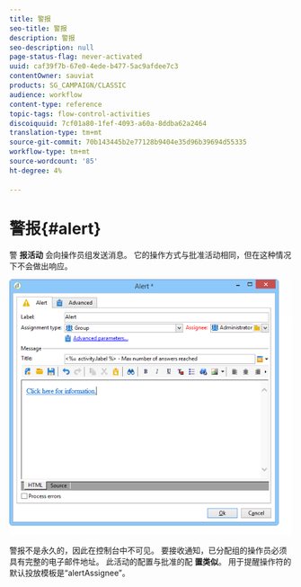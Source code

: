 ```yaml
---
title: 警报
seo-title: 警报
description: 警报
seo-description: null
page-status-flag: never-activated
uuid: caf39f7b-67e0-4ede-b477-5ac9afdee7c3
contentOwner: sauviat
products: SG_CAMPAIGN/CLASSIC
audience: workflow
content-type: reference
topic-tags: flow-control-activities
discoiquuid: 7cf01a80-1fef-4093-a60a-8ddba62a2464
translation-type: tm+mt
source-git-commit: 70b143445b2e77128b9404e35d96b39694d55335
workflow-type: tm+mt
source-wordcount: '85'
ht-degree: 4%

---
```



# 警报{#alert}

警 **报活动** 会向操作员组发送消息。 它的操作方式与批准活动相同，但在这种情况下不会做出响应。

![](assets/edit_alerte.png)

警报不是永久的，因此在控制台中不可见。 要接收通知，已分配组的操作员必须具有完整的电子邮件地址。 此活动的配置与批准的配 **置类似**。 用于提醒操作符的默认投放模板是“alertAssignee”。
